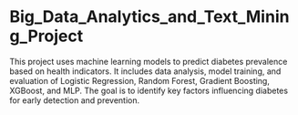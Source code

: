 # Big_Data_Analytics_and_Text_Mining_Project
This project uses machine learning models to predict diabetes prevalence based on health indicators. It includes data analysis, model training, and evaluation of Logistic Regression, Random Forest, Gradient Boosting, XGBoost, and MLP. The goal is to identify key factors influencing diabetes for early detection and prevention.
